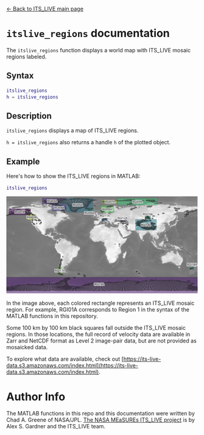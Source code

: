 [&larr; Back to ITS\_LIVE main page](../README.md)

# `itslive_regions` documentation
The `itslive_regions` function displays a world map with ITS\_LIVE mosaic regions labeled. 

## Syntax

```matlab
itslive_regions
h = itslive_regions 
```

## Description 

`itslive_regions` displays a map of ITS\_LIVE regions. 

`h = itslive_regions` also returns a handle `h` of the plotted object. 

## Example
Here's how to show the ITS\_LIVE regions in MATLAB: 

```matlab
itslive_regions
```
![](../ITS_LIVE_v2_mosaic_regions.jpeg)

In the image above, each colored rectangle represents an ITS\_LIVE mosaic region. For example, RGI01A corresponds to Region 1 in the syntax of the MATLAB functions in this repository. 

Some 100 km by 100 km black squares fall outside the ITS\_LIVE mosaic regions. In those locations, the full record of velocity data are available in Zarr and NetCDF format as Level 2 image-pair data, but are not provided as mosaicked data. 

To explore what data are available, check out [https://its-live-data.s3.amazonaws.com/index.html](https://its-live-data.s3.amazonaws.com/index.html).   

# Author Info
The MATLAB functions in this repo and this documentation were written by Chad A. Greene of NASA/JPL. [The NASA MEaSUREs ITS\_LIVE project](https://its-live.jpl.nasa.gov/) is by Alex S. Gardner and the ITS\_LIVE team. 

